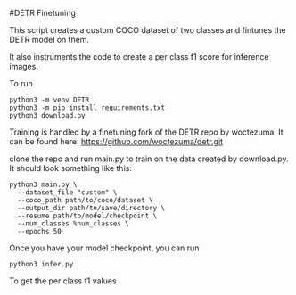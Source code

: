 #DETR Finetuning

This script creates a custom COCO dataset of two classes and fintunes the DETR model on them.

It also instruments the code to create a per class f1 score for inference images.

To run

```shell
python3 -m venv DETR
python3 -m pip install requirements.txt
python3 download.py
```

Training is handled by a finetuning fork of the DETR repo by woctezuma. It can be found here:
https://github.com/woctezuma/detr.git

clone the repo and run main.py to train on the data created by download.py. It should look something like this:
```shell
python3 main.py \
  --dataset_file "custom" \
  --coco_path path/to/coco/dataset \
  --output_dir path/to/save/directory \
  --resume path/to/model/checkpoint \
  --num_classes %num_classes \
  --epochs 50
```

Once you have your model checkpoint, you can run
```shell
python3 infer.py
```

To get the per class f1 values
